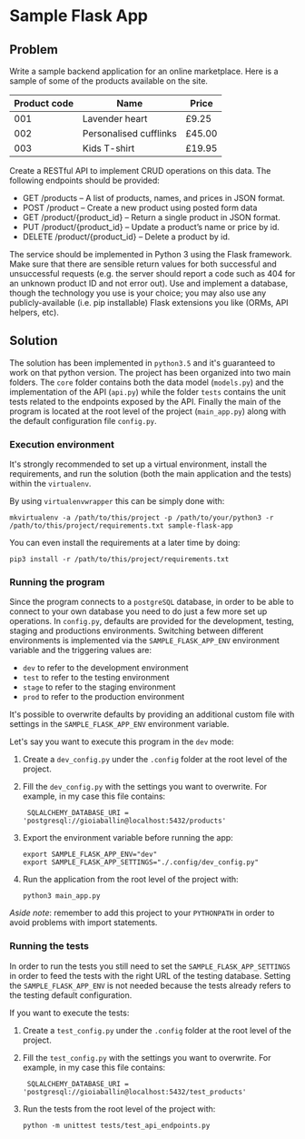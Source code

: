 # Sample Flask App

## Problem

Write a sample backend application for an online marketplace. Here is a sample of some of the products available on
the site.

| Product code | Name                   | Price  |
|--------------|------------------------|--------|
| 001          |  Lavender heart        | £9.25  |
| 002          | Personalised cufflinks | £45.00 |
| 003          | Kids T-shirt           | £19.95 |

Create a RESTful API to implement CRUD operations on this data. The following endpoints should be provided:

- GET /products – A list of products, names, and prices in JSON format.
- POST /product – Create a new product using posted form data
- GET /product/{product_id} – Return a single product in JSON format.
- PUT /product/{product_id} – Update a product’s name or price by id.
- DELETE /product/{product_id} – Delete a product by id.

The service should be implemented in Python 3 using the Flask framework. Make sure that there are sensible return values
for both successful and unsuccessful requests (e.g. the server should report a code such as 404 for an unknown product ID
and not error out). Use and implement a database, though the technology you use is your choice; you may also use any 
publicly-available (i.e. pip installable) Flask extensions you like (ORMs, API helpers, etc).


## Solution

The solution has been implemented in `python3.5` and it's guaranteed to work on that python version. The project has 
been organized into two main folders. The `core` folder contains both the data model (`models.py`) and the implementation
of the API (`api.py`) while the folder `tests` contains the unit tests related to the endpoints exposed by the API. 
Finally the main of the program is located at the root level of the project (`main_app.py`) along with the default
configuration file `config.py`.

### Execution environment

It's strongly recommended to set up a virtual environment, install the requirements, and run the solution (both the main
application and the tests) within the `virtualenv`.

By using `virtualenvwrapper` this can be simply done with:

```$xslt
mkvirtualenv -a /path/to/this/project -p /path/to/your/python3 -r /path/to/this/project/requirements.txt sample-flask-app
```

You can even install the requirements at a later time by doing:

```$xslt
pip3 install -r /path/to/this/project/requirements.txt
```

### Running the program
   
Since the program connects to a `postgreSQL` database, in order to be able to connect to your own database you need to 
do just a few more set up operations. In `config.py`, defaults are provided for the development, testing, staging and 
productions environments. Switching between different environments is implemented via the `SAMPLE_FLASK_APP_ENV`
environment variable and the triggering values are:

- `dev` to refer to the development environment
- `test` to refer to the testing environment
- `stage` to refer to the staging environment
- `prod` to refer to the production environment

It's possible to overwrite defaults by providing an additional custom file with settings in the `SAMPLE_FLASK_APP_ENV`
environment variable. 

Let's say you want to execute this program in the `dev` mode:

1. Create a `dev_config.py` under the `.config` folder at the root level of the project.
2. Fill the `dev_config.py` with the settings you want to overwrite. For example, in my case this file contains:

   ```$xslt
    SQLALCHEMY_DATABASE_URI = 'postgresql://gioiaballin@localhost:5432/products'
   ```
   
3. Export the environment variable before running the app:

    ```$xslt
    export SAMPLE_FLASK_APP_ENV="dev"
    export SAMPLE_FLASK_APP_SETTINGS="./.config/dev_config.py"
    ```
    
4. Run the application from the root level of the project with:

    ```$xslt
    python3 main_app.py
    ```

_Aside note_: remember to add this project to your `PYTHONPATH` in order to avoid problems with import statements.

### Running the tests

In order to run the tests you still need to set the `SAMPLE_FLASK_APP_SETTINGS` in order to feed the tests with the right
URL of the testing database. Setting the `SAMPLE_FLASK_APP_ENV` is not needed because the tests already refers to the
testing default configuration.

If you want to execute the tests:

1. Create a `test_config.py` under the `.config` folder at the root level of the project.
2. Fill the `test_config.py` with the settings you want to overwrite. For example, in my case this file contains:

   ```$xslt
    SQLALCHEMY_DATABASE_URI = 'postgresql://gioiaballin@localhost:5432/test_products'
   ```

3. Run the tests from the root level of the project with:

    ```$xslt
    python -m unittest tests/test_api_endpoints.py
    ```

